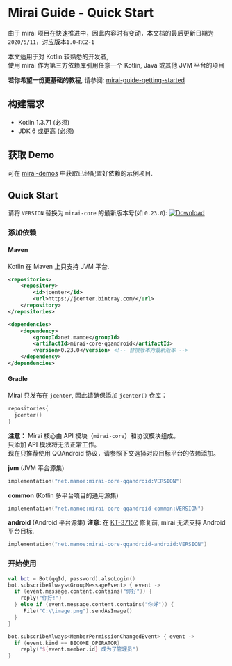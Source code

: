 # Mirai Guide - Quick Start

由于 mirai 项目在快速推进中，因此内容时有变动，本文档的最后更新日期为```2020/5/11```，对应版本```1.0-RC2-1```

本文适用于对 Kotlin 较熟悉的开发者,  
使用 mirai 作为第三方依赖库引用任意一个 Kotlin, Java 或其他 JVM 平台的项目

**若你希望一份更基础的教程**, 请参阅: [mirai-guide-getting-started](guide_getting_started.md)

## 构建需求

- Kotlin 1.3.71 (必须)
- JDK 6 或更高 (必须)

## 获取 Demo
可在 [mirai-demos](https://github.com/mamoe/mirai-demos) 中获取已经配置好依赖的示例项目.

## Quick Start

请将 `VERSION` 替换为 `mirai-core` 的最新版本号(如 `0.23.0`):
[![Download](https://api.bintray.com/packages/him188moe/mirai/mirai-core/images/download.svg)](https://bintray.com/him188moe/mirai/mirai-core/)  

### 添加依赖

#### Maven

Kotlin 在 Maven 上只支持 JVM 平台.

```xml
<repositories>
    <repository>
        <id>jcenter</id>
        <url>https://jcenter.bintray.com/</url>
    </repository>
</repositories>
```

```xml
<dependencies>
    <dependency>
        <groupId>net.mamoe</groupId>
        <artifactId>mirai-core-qqandroid</artifactId>
        <version>0.23.0</version> <!-- 替换版本为最新版本 -->
    </dependency>
</dependencies>
```

#### Gradle

Mirai 只发布在 `jcenter`, 因此请确保添加 `jcenter()` 仓库：

```kotlin
repositories{
  jcenter()
}
```

**注意：**
Mirai 核心由 API 模块（`mirai-core`）和协议模块组成。  
只添加 API 模块将无法正常工作。  
现在只推荐使用 QQAndroid 协议，请参照下文选择对应目标平台的依赖添加。

**jvm** (JVM 平台源集)

```kotlin
implementation("net.mamoe:mirai-core-qqandroid:VERSION")
```

**common** (Kotlin 多平台项目的通用源集)

```kotlin
implementation("net.mamoe:mirai-core-qqandroid-common:VERSION")
```

**android** (Android 平台源集)
**注意**: 在 [KT-37152](https://youtrack.jetbrains.com/issue/KT-37152) 修复前, mirai 无法支持 Android 平台目标.
```kotlin
implementation("net.mamoe:mirai-core-qqandroid-android:VERSION")
```

### 开始使用

```kotlin
val bot = Bot(qqId, password).alsoLogin()
bot.subscribeAlways<GroupMessageEvent> { event ->
  if (event.message.content.contains("你好")) {
    reply("你好!")
  } else if (event.message.content.contains("你好")) {
     File("C:\\image.png").sendAsImage()
  } 
}

bot.subscribeAlways<MemberPermissionChangedEvent> { event ->
  if (event.kind == BECOME_OPERATOR)
    reply("${event.member.id} 成为了管理员")
}
```

